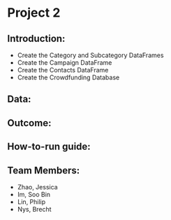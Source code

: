 # Project 2

## Introduction:
- Create the Category and Subcategory DataFrames
- Create the Campaign DataFrame
- Create the Contacts DataFrame
- Create the Crowdfunding Database


## Data:




## Outcome:



## How-to-run guide:




## Team Members:
- Zhao, Jessica
- Im, Soo Bin
- Lin, Philip
- Nys, Brecht
